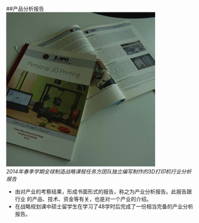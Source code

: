##产品分析报告
![](assests/03.jpg)
<br>
*2014年春季学期全球制造战略课程任务方团队独立编写制作的3D打印机行业分析报告*
<br>

 - 由对产业的考察结果，形成书面形式的报告，称之为产业分析报告。此报告跟行业
的产品、技术、资金等有关，也是对一个产业的介绍。
 - 在战略规划课中硕士留学生在学习了48学时后完成了一份相当完备的产业分析报告。
